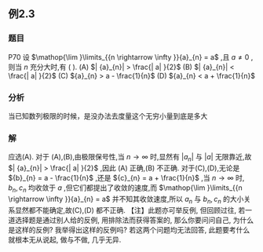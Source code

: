 ## 例2.3
### 题目
P70 设 $\mathop{\lim }\limits_{{n \rightarrow \infty }}{a}_{n} = a$ ,且 $a \neq 0$ ,则当 $n$ 充分大时,有 ( ).
(A) $| {a}_{n}| > \frac{| a| }{2}$ (B) $| {a}_{n}| < \frac{| a| }{2}$
(C) ${a}_{n} > a - \frac{1}{n}$ (D) ${a}_{n} < a + \frac{1}{n}$
### 分析
当已知数列极限的时候，是没办法去度量这个无穷小量到底是多大
### 解
应选(A).
对于 (A),(B),由极限保号性,当 $n \rightarrow \infty$ 时,显然有 $| {a}_{n}|$ 与 $| a|$ 无限靠近,故 $| {a}_{n}| > \frac{| a| }{2}$ ,因此 (A) 正确,(B) 不正确.
对于(C),(D),无论是 ${b}_{n} = a - \frac{1}{n}$ ,还是 ${c}_{n} = a + \frac{1}{n}$ ,当 $n \rightarrow \infty$ 时, ${b}_{n},{c}_{n}$ 均收敛于 $a$ ,但它们都提出了收敛的速度,而 $\mathop{\lim }\limits_{{n \rightarrow \infty }}{a}_{n} = a$ 并不知其收敛速度,所以 ${a}_{n}$ 与 ${b}_{n},{c}_{n}$ 的大小关系显然都不能确定,故(C),(D) 都不正确.
【注】此题亦可举反例, 但回顾过往, 若一道选择题是通过别人给的反例, 用排除法而获得答案的, 那么你要问问自己, 为什么是这样的反例? 我举得出这样的反例吗? 若这两个问题均无法回答, 此题要考什么就根本无从说起, 做与不做, 几乎无异.